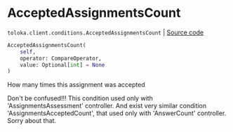 # AcceptedAssignmentsCount
`toloka.client.conditions.AcceptedAssignmentsCount` | [Source code](https://github.com/Toloka/toloka-kit/blob/v1.0.1/src/client/conditions.py#L82)

```python
AcceptedAssignmentsCount(
    self,
    operator: CompareOperator,
    value: Optional[int] = None
)
```

How many times this assignment was accepted


Don't be confused!!!
This condition used only with 'AssignmentsAssessment' controller.
And exist very similar condition 'AssignmentsAcceptedCount', that used only with 'AnswerCount' controller.
Sorry about that.

